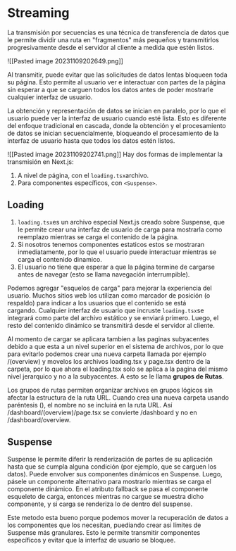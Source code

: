 # Streaming

La transmisión por secuencias es una técnica de transferencia de datos que le permite dividir una ruta en "fragmentos" más pequeños y transmitirlos progresivamente desde el servidor al cliente a medida que estén listos.

![[Pasted image 20231109202649.png]]

Al transmitir, puede evitar que las solicitudes de datos lentas bloqueen toda su página. Esto permite al usuario ver e interactuar con partes de la página sin esperar a que se carguen todos los datos antes de poder mostrarle cualquier interfaz de usuario.

La obtención y representación de datos se inician en paralelo, por lo que el usuario puede ver la interfaz de usuario cuando esté lista. Esto es diferente del enfoque tradicional en cascada, donde la obtención y el procesamiento de datos se inician secuencialmente, bloqueando el procesamiento de la interfaz de usuario hasta que todos los datos estén listos.

![[Pasted image 20231109202741.png]]
Hay dos formas de implementar la transmisión en Next.js:

1. A nivel de página, con el `loading.tsx`archivo.
2. Para componentes específicos, con `<Suspense>`.

## Loading

1. `loading.tsx`es un archivo especial Next.js creado sobre Suspense, que le permite crear una interfaz de usuario de carga para mostrarla como reemplazo mientras se carga el contenido de la página.
2. Si nosotros tenemos componentes estaticos estos se mostraran inmediatamente, por lo que el usuario puede interactuar mientras se carga el contenido dinamico.
3. El usuario no tiene que esperar a que la página termine de cargarse antes de navegar (esto se llama navegación interrumpible).

Podemos agregar "esquelos de carga" para mejorar la experiencia del usuario. Muchos sitios web los utilizan como marcador de posición (o respaldo) para indicar a los usuarios que el contenido se está cargando. Cualquier interfaz de usuario que incruste `loading.tsx`se integrará como parte del archivo estático y se enviará primero. Luego, el resto del contenido dinámico se transmitirá desde el servidor al cliente.

Al momento de cargar se aplicara tambien a las paginas subyacentes debido a que esta a un nivel superior en el sistema de archivos, por lo que para evitarlo podemos crear una nueva carpeta llamada por ejemplo /(overview) y movelos los archivos loading.tsx y page.tsx dentro de la carpeta, por lo que ahora el loading.tsx solo se aplica a la pagina del mismo nivel jerarquico y no a la subyacentes. A esto se le llama **grupos de Rutas**.

Los grupos de rutas permiten organizar archivos en grupos lógicos sin afectar la estructura de la ruta URL. Cuando crea una nueva carpeta usando paréntesis (), el nombre no se incluirá en la ruta URL. Así /dashboard/(overview)/page.tsx se convierte /dashboard y no en /dashboard/overview.
## Suspense

Suspense le permite diferir la renderización de partes de su aplicación hasta que se cumpla alguna condición (por ejemplo, que se carguen los datos). Puede envolver sus componentes dinámicos en Suspense. Luego, pásele un componente alternativo para mostrarlo mientras se carga el componente dinámico. En el atributo fallback se pasa el componente esqueleto de carga, entonces mientras no cargue se muestra dicho componente, y si carga se renderiza lo de dentro del suspense.  

Este metodo esta bueno porque podemos mover la recuperación de datos a los componentes que los necesitan, puediando crear asi límites de Suspense más granulares. Esto le permite transmitir componentes específicos y evitar que la interfaz de usuario se bloquee.
